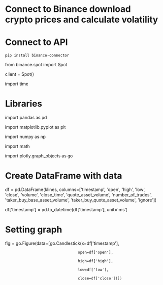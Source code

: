 # Connect to Binance download crypto prices and calculate volatility

# Connect to API

    pip install binance-connector

from binance.spot import Spot

client = Spot()

import time
# Libraries

import pandas as pd

import matplotlib.pyplot as plt

import numpy as np

import math

import plotly.graph_objects as go

# Create DataFrame with data
df = pd.DataFrame(klines, columns=['timestamp', 'open', 'high', 'low', 'close', 'volume', 'close_time', 'quote_asset_volume', 'number_of_trades', 'taker_buy_base_asset_volume', 'taker_buy_quote_asset_volume', 'ignore'])

df['timestamp'] = pd.to_datetime(df['timestamp'], unit='ms')

# Setting graph
fig = go.Figure(data=[go.Candlestick(x=df['timestamp'],

                                     open=df['open'],
                                     
                                     high=df['high'],
                                     
                                     low=df['low'],
                                     
                                     close=df['close'])])



